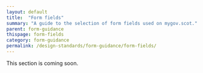 ```yaml
---
layout: default
title:  "Form fields"
summary: "A guide to the selection of form fields used on mygov.scot."
parent: form-guidance
thispage: form-fields
category: form-guidance
permalink: /design-standards/form-guidance/form-fields/
---
```


This section is coming soon.
